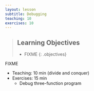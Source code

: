 ```yaml
---
layout: lesson
subtitle: Debugging
teaching: 10
exercises: 10
---
```

> ## Learning Objectives
>
> * FIXME
{: .objectives}

FIXME

*   Teaching: 10 min (divide and conquer)
*   Exercises: 15 min
    *   Debug three-function program
